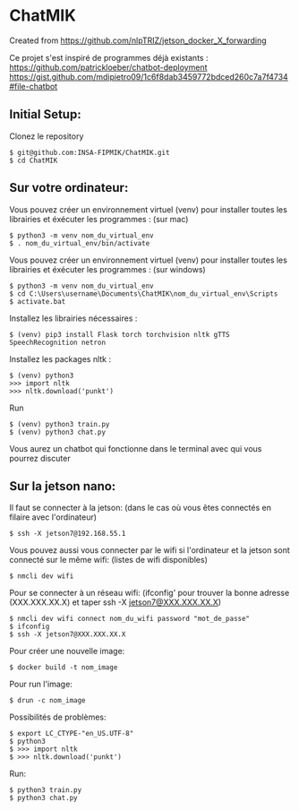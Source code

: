 # ChatMIK

Created from https://github.com/nlpTRIZ/jetson_docker_X_forwarding

Ce projet s'est inspiré de programmes déjà existants :
https://github.com/patrickloeber/chatbot-deployment
https://gist.github.com/mdipietro09/1c6f8dab3459772bdced260c7a7f4734#file-chatbot

## Initial Setup:
Clonez le repository
```
$ git@github.com:INSA-FIPMIK/ChatMIK.git
$ cd ChatMIK
```

## Sur votre ordinateur:
Vous pouvez créer un environnement virtuel (venv) pour installer toutes les librairies  et éxécuter les programmes : (sur mac)

```
$ python3 -m venv nom_du_virtual_env
$ . nom_du_virtual_env/bin/activate
```
Vous pouvez créer un environnement virtuel (venv) pour installer toutes les librairies  et éxécuter les programmes : (sur windows)

```
$ python3 -m venv nom_du_virtual_env
$ cd C:\Users\username\Documents\ChatMIK\nom_du_virtual_env\Scripts
$ activate.bat
```
Installez les librairies nécessaires :
```
$ (venv) pip3 install Flask torch torchvision nltk gTTS SpeechRecognition netron
```
Installez les packages nltk :
```
$ (venv) python3
>>> import nltk
>>> nltk.download('punkt')
```

Run
```
$ (venv) python3 train.py
$ (venv) python3 chat.py
```
Vous aurez un chatbot qui fonctionne dans le terminal avec qui vous pourrez discuter

## Sur la jetson nano:
Il faut se connecter à la jetson: (dans le cas où vous êtes connectés en filaire avec l'ordinateur)
```
$ ssh -X jetson7@192.168.55.1 
```
Vous pouvez aussi vous connecter par le wifi si l'ordinateur et la jetson sont connecté sur le même wifi: (listes de wifi disponibles)
```
$ nmcli dev wifi
```
Pour se connecter à un réseau wifi: (ifconfig' pour trouver la bonne adresse (XXX.XXX.XX.X) et taper ssh -X jetson7@XXX.XXX.XX.X)
```
$ nmcli dev wifi connect nom_du_wifi password "mot_de_passe"
$ ifconfig
$ ssh -X jetson7@XXX.XXX.XX.X
```
Pour créer une nouvelle image:

```
$ docker build -t nom_image
```

Pour run l'image:

```
$ drun -c nom_image
```

Possibilités de problèmes:
```
$ export LC_CTYPE-"en_US.UTF-8"
$ python3
$ >>> import nltk
$ >>> nltk.download('punkt')
```

Run:
```
$ python3 train.py
$ python3 chat.py
```
